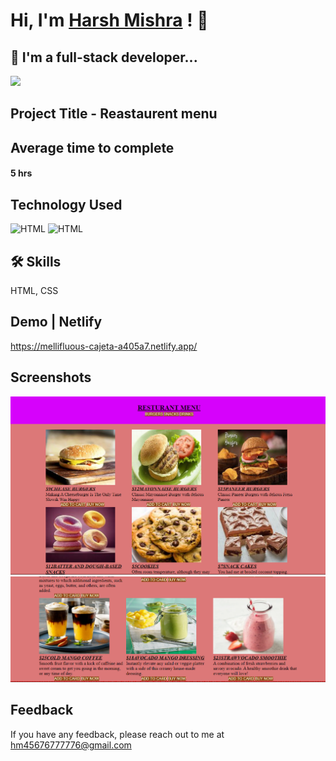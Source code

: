 # Hi, I'm [Harsh Mishra](https://vidya-sagar-portfolio.netlify.app/) ! 👋


## 🚀 I'm a full-stack developer...
<img src="https://user-images.githubusercontent.com/73097560/115834477-dbab4500-a447-11eb-908a-139a6edaec5c.gif">

## Project Title - Reastaurent menu


## Average time to complete
#### 5 hrs


## Technology Used



![HTML](https://img.shields.io/badge/FirstTech-HTML-blue)
![HTML](https://img.shields.io/badge/SecondTech-CSS-black)

## 🛠 Skills
HTML, CSS

## Demo | Netlify
https://mellifluous-cajeta-a405a7.netlify.app/

## Screenshots
![alt](./image.png)
![alt](./image%20copy.png)

## Feedback

If you have any feedback, please reach out to me at hm45676777776@gmail.com

